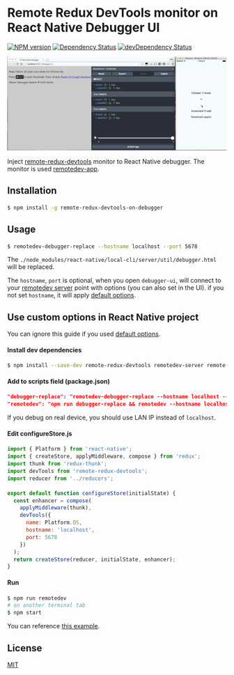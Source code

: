 # Remote Redux DevTools monitor on React Native Debugger UI

[![NPM version](http://img.shields.io/npm/v/remote-redux-devtools-on-debugger.svg?style=flat)](https://www.npmjs.com/package/remote-redux-devtools-on-debugger)
[![Dependency Status](https://david-dm.org/jhen0409/remote-redux-devtools-on-debugger.svg)](https://david-dm.org/jhen0409/remote-redux-devtools-on-debugger)
[![devDependency Status](https://david-dm.org/jhen0409/remote-redux-devtools-on-debugger/dev-status.svg)](https://david-dm.org/jhen0409/remote-redux-devtools-on-debugger#info=devDependencies)

![Demo](demo.gif)

Inject [remote-redux-devtools](https://github.com/zalmoxisus/remote-redux-devtools) monitor to React Native debugger. The monitor is used [remotedev-app](https://github.com/zalmoxisus/remotedev-app).

## Installation

```bash
$ npm install -g remote-redux-devtools-on-debugger
```

## Usage

```bash
$ remotedev-debugger-replace --hostname localhost --port 5678
```

The `./node_modules/react-native/local-cli/server/util/debugger.html` will be replaced.

The `hostname`, `port` is optional, when you open `debugger-ui`, will connect to your [remotedev server](https://github.com/zalmoxisus/remotedev-server) point with options (you can also set in the UI). if you not set `hostname`, it will apply [default options](https://github.com/zalmoxisus/remotedev-app/blob/master/src/app/constants/socketOptions.js).

## Use custom options in React Native project

You can ignore this guide if you used [default options](https://github.com/zalmoxisus/remotedev-app/blob/master/src/app/constants/socketOptions.js).

#### Install dev dependencies

```bash
$ npm install --save-dev remote-redux-devtools remotedev-server remote-redux-devtools-on-debugger
```

#### Add to scripts field (package.json)

```json
"debugger-replace": "remotedev-debugger-replace --hostname localhost --port 5678",
"remotedev": "npm run debugger-replace && remotedev --hostname localhost --port 5678",
```

If you debug on real device, you should use LAN IP instead of `localhost`.

#### Edit configureStore.js

```js
import { Platform } from 'react-native';
import { createStore, applyMiddleware, compose } from 'redux';
import thunk from 'redux-thunk';
import devTools from 'remote-redux-devtools';
import reducer from '../reducers';

export default function configureStore(initialState) {
  const enhancer = compose(
    applyMiddleware(thunk),
    devTools({
      name: Platform.OS,
      hostname: 'localhost',
      port: 5678
    })
  );
  return createStore(reducer, initialState, enhancer);
}
```

#### Run

```bash
$ npm run remotedev
# on another terminal tab
$ npm start
```

You can reference [this example](https://github.com/jhen0409/react-native-boilerplate/blob/master/package.json).

## License

[MIT](LICENSE)
